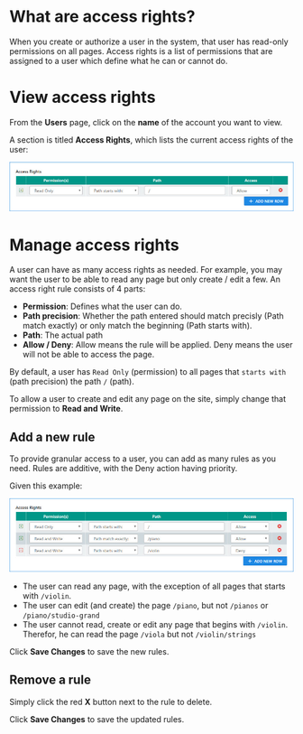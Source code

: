 <!-- TITLE: Manage Access Rights -->
<!-- SUBTITLE: How to manage user access rights -->

# What are access rights?
When you create or authorize a user in the system, that user has read-only permissions on all pages. Access rights is a list of permissions that are assigned to a user which define what he can or cannot do.

# View access rights
From the **Users** page, click on the **name** of the account you want to view.

A section is titled **Access Rights**, which lists the current access rights of the user:

![User Access Rights](/uploads/screenshots/ss-users-acl.jpg "User Access Rights")

# Manage access rights
A user can have as many access rights as needed. For example, you may want the user to be able to read any page but only create / edit a few. An access right rule consists of 4 parts:

- **Permission**: Defines what the user can do.
- **Path precision**: Whether the path entered should match precisly (Path match exactly) or only match the beginning (Path starts with).
- **Path**: The actual path
- **Allow / Deny**: Allow means the rule will be applied. Deny means the user will not be able to access the page.

By default, a user has `Read Only` (permission) to all pages that `starts with` (path precision) the path `/` (path).

To allow a user to create and edit any page on the site, simply change that permission to **Read and Write**.

## Add a new rule
To provide granular access to a user, you can add as many rules as you need. Rules are additive, with the Deny action having priority.

Given this example:

![Users ACL example](/uploads/screenshots/ss-users-acl-example.jpg "Users ACL example")

- The user can read any page, with the exception of all pages that starts with `/violin`.
- The user can edit (and create) the page `/piano`, but not `/pianos` or `/piano/studio-grand`
- The user cannot read, create or edit any page that begins with `/violin`. Therefor, he can read the page `/viola` but not `/violin/strings`

Click **Save Changes** to save the new rules.

## Remove a rule
Simply click the red **X** button next to the rule to delete.

Click **Save Changes** to save the updated rules.
